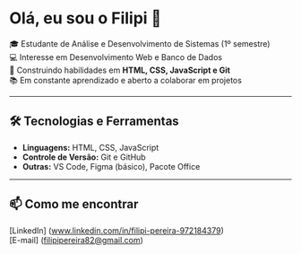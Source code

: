 # Olá, eu sou o Filipi 👋

🎓 Estudante de Análise e Desenvolvimento de Sistemas (1º semestre)  
💻 Interesse em Desenvolvimento Web e Banco de Dados  
🚀 Construindo habilidades em **HTML, CSS, JavaScript e Git**  
📚 Em constante aprendizado e aberto a colaborar em projetos

---

## 🛠 Tecnologias e Ferramentas
- **Linguagens:** HTML, CSS, JavaScript  
- **Controle de Versão:** Git e GitHub  
- **Outras:** VS Code, Figma (básico), Pacote Office

---

## 📫 Como me encontrar
[LinkedIn] (www.linkedin.com/in/filipi-pereira-972184379) <br>
[E-mail] (filipipereira82@gmail.com)
